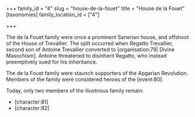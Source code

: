 +++
family_id = "4"
slug = "house-de-la-fouet"
title = "House de la Fouet"
[taxonomies]
family_location_id = ["4"]

+++

The de la Fouet family were once a prominent Sanerian house, and offshoot of the House of Trevallier. The split occurred when Regatto Trevallier, second son of Antoine Trevallier converted to \[organisation:79| Divine Masochism\]. Antoine threatened to disinherit Regatto, who instead preemptively sued for his inheritance.

The de la Fouet family were staunch supporters of the Apgarian Revolution. Members of the family were considered heroes of the \[event:80\].

Today, only two members of the illustrious family remain:

*   \[character:81\]
*   \[character:82\]
